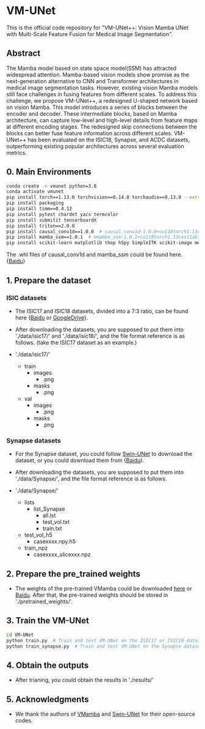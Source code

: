 # VM-UNet
This is the official code repository for "VM-UNet++: Vision Mamba UNet with Multi-Scale Feature Fusion for Medical Image Segmentation".

## Abstract
The Mamba model based on state space model(SSM) has attracted widespread attention.
Mamba-based vision models show promise as the next-generation alternative to CNN and Transformer architectures in medical image segmentation tasks.
However, existing vision Mamba models still face challenges in fusing features from different scales.
To address this challenge, we propose VM-UNet++, a redesigned U-shaped network based on vision Mamba. 
This model introduces a series of blocks between the encoder and decoder.
These intermediate blocks, based on Mamba architecture, can capture low-level and high-level details from feature maps at different encoding stages. 
The redesigned skip connections between the blocks can better fuse feature information across different scales.
VM-UNet++ has been evaluated on the ISIC18, Synapse, and ACDC datasets, outperforming existing popular architectures across several evaluation metrics.

## 0. Main Environments
```bash
conda create -n vmunet python=3.8
conda activate vmunet
pip install torch==1.13.0 torchvision==0.14.0 torchaudio==0.13.0 --extra-index-url https://download.pytorch.org/whl/cu117
pip install packaging
pip install timm==0.4.12
pip install pytest chardet yacs termcolor
pip install submitit tensorboardX
pip install triton==2.0.0
pip install causal_conv1d==1.0.0  # causal_conv1d-1.0.0+cu118torch1.13cxx11abiFALSE-cp38-cp38-linux_x86_64.whl
pip install mamba_ssm==1.0.1  # mmamba_ssm-1.0.1+cu118torch1.13cxx11abiFALSE-cp38-cp38-linux_x86_64.whl
pip install scikit-learn matplotlib thop h5py SimpleITK scikit-image medpy yacs
```
The .whl files of causal_conv1d and mamba_ssm could be found here. {[Baidu](https://pan.baidu.com/s/1Tibn8Xh4FMwj0ths8Ufazw?pwd=uu5k)}

## 1. Prepare the dataset

### ISIC datasets
- The ISIC17 and ISIC18 datasets, divided into a 7:3 ratio, can be found here {[Baidu](https://pan.baidu.com/s/1Y0YupaH21yDN5uldl7IcZA?pwd=dybm) or [GoogleDrive](https://drive.google.com/file/d/1XM10fmAXndVLtXWOt5G0puYSQyI2veWy/view?usp=sharing)}. 

- After downloading the datasets, you are supposed to put them into './data/isic17/' and './data/isic18/', and the file format reference is as follows. (take the ISIC17 dataset as an example.)

- './data/isic17/'
  - train
    - images
      - .png
    - masks
      - .png
  - val
    - images
      - .png
    - masks
      - .png

### Synapse datasets

- For the Synapse dataset, you could follow [Swin-UNet](https://github.com/HuCaoFighting/Swin-Unet) to download the dataset, or you could download them from {[Baidu](https://pan.baidu.com/s/1JCXBfRL9y1cjfJUKtbEhiQ?pwd=9jti)}.

- After downloading the datasets, you are supposed to put them into './data/Synapse/', and the file format reference is as follows.

- './data/Synapse/'
  - lists
    - list_Synapse
      - all.lst
      - test_vol.txt
      - train.txt
  - test_vol_h5
    - casexxxx.npy.h5
  - train_npz
    - casexxxx_slicexxx.npz

## 2. Prepare the pre_trained weights

- The weights of the pre-trained VMamba could be downloaded [here](https://github.com/MzeroMiko/VMamba) or [Baidu](https://pan.baidu.com/s/1ci_YvPPEiUT2bIIK5x8Igw?pwd=wnyy). After that, the pre-trained weights should be stored in './pretrained_weights/'.



## 3. Train the VM-UNet
```bash
cd VM-UNet
python train.py  # Train and test VM-UNet on the ISIC17 or ISIC18 dataset.
python train_synapse.py  # Train and test VM-UNet on the Synapse dataset.
```

## 4. Obtain the outputs
- After trianing, you could obtain the results in './results/'

## 5. Acknowledgments

- We thank the authors of [VMamba](https://github.com/MzeroMiko/VMamba) and [Swin-UNet](https://github.com/HuCaoFighting/Swin-Unet) for their open-source codes.
